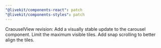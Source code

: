 ```yaml
---
"@livekit/components-react": patch
"@livekit/components-styles": patch
---
```


CraouselView revision: Add a visually stable update to the carousel component. Limit the maximum visible tiles. Add snap scrolling to better align the tiles.


